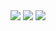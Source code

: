 <img src = https://i.postimg.cc/tJSpvMNN/Camera-1040g3k831itvgt3i0s005n9t6e7lm2q9laph70g.jpg>
<img src = https://i.postimg.cc/0574WNVc/IMG-1644.png>
<img src = https://i.postimg.cc/bJvz0PQw/58azl3.jpg>
